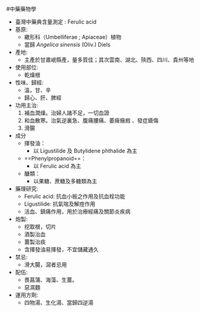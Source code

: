 #中藥藥物學
- 臺灣中藥典含量測定 : Ferulic acid
- 基原:
	- 繖形科（Umbelliferae ; Apiaceae）植物
	- 當歸 *Angelica sinensis* (Oliv.) Diels
- 產地:
	- 主產於甘肅岷縣產，量多質佳；其次雲南、湖北、陝西、四川、貴州等地
- 使用部位:
	- 乾燥根
- 性味、歸經:
	- 溫，甘、辛
	- 歸心、肝、脾經
- 功用主治:
	1. 補血潤燥。治婦人諸不足，一切血證
	2. 和血散寒。治氣逆裏急、腹痛腰痛、萎痺癥瘕 、發症瘡傷
	3. 滑腸
- 成分
	- 揮發油：
		- 以 Ligustilide 及 Butylidene phthalide 為主
	- ==Phenylpropanoid==：
		- 以 Ferulic acid 為主 
	- 醣類：
		- 以果糖、蔗糖及多糖類為主
- 藥理研究:
	- Ferulic acid: 抗血小板之作用及抗血栓功能 
	- Ligustilide: 抗氣喘及解痙作用
	- 活血、鎮痛作用，用於治療經痛及關節炎疾病 
- 炮製:
	- 挖取根，切片
	- 酒製治血
	- 薑製治痰 
	- 含揮發油易揮發，不宜儲藏通久
- 禁忌:
	- 滑大腸，瀉者忌用
- 配伍:
	- 畏菖蒲、海藻、生薑。
	- 惡濕麵
- 運用方劑:
	- 四物湯、生化湯、當歸四逆湯